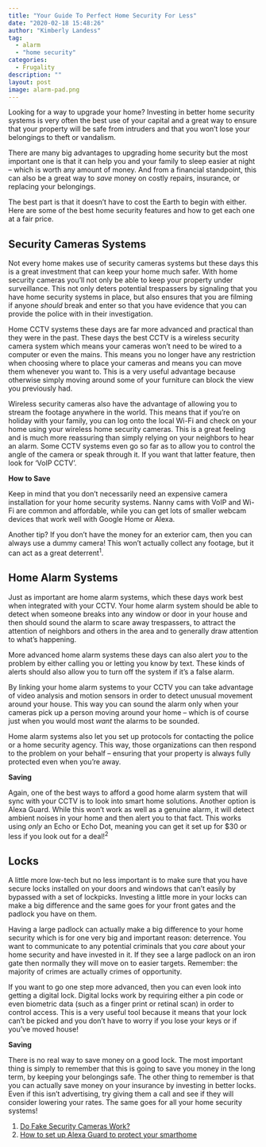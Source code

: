 ```yaml
---
title: "Your Guide To Perfect Home Security For Less"
date: "2020-02-18 15:48:26"
author: "Kimberly Landess"
tag:
  - alarm
  - "home security"
categories:
  - Frugality
description: ""
layout: post
image: alarm-pad.png
---
```


Looking for a way to upgrade your home? Investing in better home security systems is very often the best use of your capital and a great way to ensure that your property will be safe from intruders and that you won’t lose your belongings to theft or vandalism.

There are many big advantages to upgrading home security but the most important one is that it can help you and your family to sleep easier at night – which is worth any amount of money. And from a financial standpoint, this can also be a great way to _save_ money on costly repairs, insurance, or replacing your belongings.

The best part is that it doesn’t have to cost the Earth to begin with either. Here are some of the best home security features and how to get each one at a fair price.

## Security Cameras Systems

Not every home makes use of security cameras systems but these days this is a great investment that can keep your home much safer. With home security cameras you’ll not only be able to keep your property under surveillance. This not only deters potential trespassers by signaling that you have home security systems in place, but also ensures that you are filming if anyone _should_ break and enter so that you have evidence that you can provide the police with in their investigation.

Home CCTV systems these days are far more advanced and practical than they were in the past. These days the best CCTV is a wireless security camera system which means your cameras won’t need to be wired to a computer or even the mains. This means you no longer have any restriction when choosing where to place your cameras and means you can move them whenever you want to. This is a very useful advantage because otherwise simply moving around some of your furniture can block the view you previously had.

Wireless security cameras also have the advantage of allowing you to stream the footage anywhere in the world. This means that if you’re on holiday with your family, you can log onto the local Wi-Fi and check on your home using your wireless home security cameras. This is a great feeling and is much more reassuring than simply relying on your neighbors to hear an alarm. Some CCTV systems even go so far as to allow you to control the angle of the camera or speak through it. If you want that latter feature, then look for ‘VoIP CCTV’.

**How to Save**

Keep in mind that you don’t necessarily need an expensive camera installation for your home security systems. Nanny cams with VoIP and Wi-Fi are common and affordable, while you can get lots of smaller webcam devices that work well with Google Home or Alexa.

Another tip? If you don’t have the money for an exterior cam, then you can always use a dummy camera! This won’t actually collect any footage, but it can act as a great deterrent<sup>1</sup>.

## Home Alarm Systems

Just as important are home alarm systems, which these days work best when integrated with your CCTV. Your home alarm system should be able to detect when someone breaks into any window or door in your house and then should sound the alarm to scare away trespassers, to attract the attention of neighbors and others in the area and to generally draw attention to what’s happening.

More advanced home alarm systems these days can also alert _you_ to the problem by either calling you or letting you know by text. These kinds of alerts should also allow you to turn off the system if it’s a false alarm.

By linking your home alarm systems to your CCTV you can take advantage of video analysis and motion sensors in order to detect unusual movement around your house. This way you can sound the alarm only when your cameras pick up a person moving around your home – which is of course just when you would most _want_ the alarms to be sounded.

Home alarm systems also let you set up protocols for contacting the police or a home security agency. This way, those organizations can then respond to the problem on your behalf – ensuring that your property is always fully protected even when you’re away.

**Saving**

Again, one of the best ways to afford a good home alarm system that will sync with your CCTV is to look into smart home solutions. Another option is Alexa Guard. While this won’t work as well as a genuine alarm, it will detect ambient noises in your home and then alert you to that fact. This works using _only_ an Echo or Echo Dot, meaning you can get it set up for $30 or less if you look out for a deal!<sup>2</sup>

## Locks

A little more low-tech but no less important is to make sure that you have secure locks installed on your doors and windows that can’t easily by bypassed with a set of lockpicks. Investing a little more in your locks can make a big difference and the same goes for your front gates and the padlock you have on them.

Having a large padlock can actually make a big difference to your home security which is for one very big and important reason: deterrence. You want to communicate to any potential criminals that you _care_ about your home security and have invested in it. If they see a large padlock on an iron gate then normally they will move on to easier targets. Remember: the majority of crimes are actually crimes of opportunity.

If you want to go one step more advanced, then you can even look into getting a digital lock. Digital locks work by requiring either a pin code or even biometric data (such as a finger print or retinal scan) in order to control access. This is a very useful tool because it means that your lock can’t be picked and you don’t have to worry if you lose your keys or if you’ve moved house!

**Saving**

There is no real way to save money on a good lock. The most important thing is simply to remember that this is going to save you money in the long term, by keeping your belongings safe. The other thing to remember is that you can actually save money on your insurance by investing in better locks. Even if this isn’t advertising, try giving them a call and see if they will consider lowering your rates. The same goes for all your home security systems!

1. [Do Fake Security Cameras Work?](https://www.swann.com/blog/do-fake-security-cameras-work/)
2. [How to set up Alexa Guard to protect your smarthome](https://www.androidcentral.com/how-set-alexa-guard-protect-your-smart-home)
